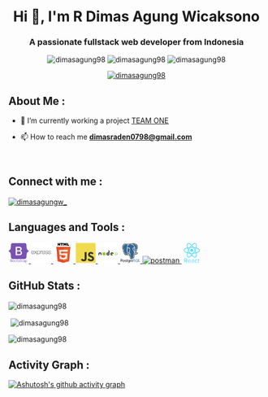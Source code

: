 <h1 align="center">Hi 👋, I'm R Dimas Agung Wicaksono</h1>
<h3 align="center">A passionate fullstack web developer from Indonesia</h3>

<p align="center"> 
  <img src="https://komarev.com/ghpvc/?username=dimasagung98&label=Profile%20views&color=0e75b6&style=flat" alt="dimasagung98" />
  <img src="https://img.shields.io/github/followers/dimasagung98?style=social" alt="dimasagung98" />
  <img src="https://visitor-badge.laobi.icu/badge?page_id=dimasagung98.repoName" alt="dimasagung98" />
  </p>

<p align="center"> <a href="https://github.com/ryo-ma/github-profile-trophy"><img src="https://github-profile-trophy.vercel.app/?username=dimasagung98" alt="dimasagung98" /></a> </p>

## About Me :

- 🔭 I’m currently working a project [TEAM ONE](https://github.com/DimasAgung98/BINAR-CHALLENGE-CHAPT-9-KELOMPOK-1)

- 📫 How to reach me **dimasraden0798@gmail.com**

<br>

## Connect with me :

<p align="left">
<a href="https://instagram.com/dimasagungw_" target="blank"><img align="center" src="https://raw.githubusercontent.com/rahuldkjain/github-profile-readme-generator/master/src/images/icons/Social/instagram.svg" alt="dimasagungw_" height="30" width="40" /></a>
</p>

## Languages and Tools :
<p align="left"> <a href="https://getbootstrap.com" target="_blank" rel="noreferrer"> <img src="https://raw.githubusercontent.com/devicons/devicon/master/icons/bootstrap/bootstrap-plain-wordmark.svg" alt="bootstrap" width="40" height="40"/> </a> <a href="https://expressjs.com" target="_blank" rel="noreferrer"> <img src="https://raw.githubusercontent.com/devicons/devicon/master/icons/express/express-original-wordmark.svg" alt="express" width="40" height="40"/> </a> <a href="https://www.w3.org/html/" target="_blank" rel="noreferrer"> <img src="https://raw.githubusercontent.com/devicons/devicon/master/icons/html5/html5-original-wordmark.svg" alt="html5" width="40" height="40"/> </a> <a href="https://developer.mozilla.org/en-US/docs/Web/JavaScript" target="_blank" rel="noreferrer"> <img src="https://raw.githubusercontent.com/devicons/devicon/master/icons/javascript/javascript-original.svg" alt="javascript" width="40" height="40"/> </a> <a href="https://nodejs.org" target="_blank" rel="noreferrer"> <img src="https://raw.githubusercontent.com/devicons/devicon/master/icons/nodejs/nodejs-original-wordmark.svg" alt="nodejs" width="40" height="40"/> </a> <a href="https://www.postgresql.org" target="_blank" rel="noreferrer"> <img src="https://raw.githubusercontent.com/devicons/devicon/master/icons/postgresql/postgresql-original-wordmark.svg" alt="postgresql" width="40" height="40"/> </a> <a href="https://postman.com" target="_blank" rel="noreferrer"> <img src="https://www.vectorlogo.zone/logos/getpostman/getpostman-icon.svg" alt="postman" width="40" height="40"/> </a> <a href="https://reactjs.org/" target="_blank" rel="noreferrer"> <img src="https://raw.githubusercontent.com/devicons/devicon/master/icons/react/react-original-wordmark.svg" alt="react" width="40" height="40"/> </a> </p>


## GitHub Stats :
<p><img align="center" src="https://github-readme-stats.vercel.app/api/top-langs?username=dimasagung98&show_icons=true&locale=en&layout=compact" alt="dimasagung98" /></p>

<p>&nbsp;<img align="center" src="https://github-readme-stats.vercel.app/api?username=dimasagung98&show_icons=true&locale=en" alt="dimasagung98" /></p>

<p><img align="center" src="https://github-readme-streak-stats.herokuapp.com/?user=dimasagung98&" alt="dimasagung98" /></p>

## Activity Graph :

[![Ashutosh's github activity graph](https://activity-graph.herokuapp.com/graph?username=dimasagung98&bg_color=000&color=fff&line=00E676&point=fff&hide_border=true)](https://github.com/ashutosh00710/github-readme-activity-graph)
